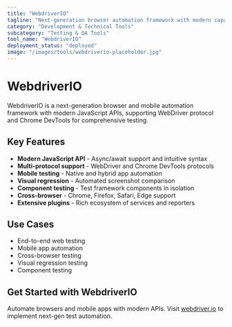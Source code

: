 ```yaml
---
title: "WebdriverIO"
tagline: "Next-generation browser automation framework with modern capabilities"
category: "Development & Technical Tools"
subcategory: "Testing & QA Tools"
tool_name: "WebdriverIO"
deployment_status: "deployed"
image: "/images/tools/webdriverio-placeholder.jpg"
---
```


# WebdriverIO

WebdriverIO is a next-generation browser and mobile automation framework with modern JavaScript APIs, supporting WebDriver protocol and Chrome DevTools for comprehensive testing.

## Key Features

- **Modern JavaScript API** - Async/await support and intuitive syntax
- **Multi-protocol support** - WebDriver and Chrome DevTools protocols
- **Mobile testing** - Native and hybrid app automation
- **Visual regression** - Automated screenshot comparison
- **Component testing** - Test framework components in isolation
- **Cross-browser** - Chrome, Firefox, Safari, Edge support
- **Extensive plugins** - Rich ecosystem of services and reporters

## Use Cases

- End-to-end web testing
- Mobile app automation
- Cross-browser testing
- Visual regression testing
- Component testing

## Get Started with WebdriverIO

Automate browsers and mobile apps with modern APIs. Visit [webdriver.io](https://webdriver.io) to implement next-gen test automation.